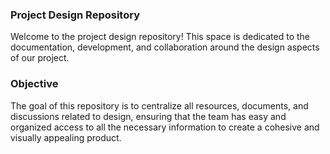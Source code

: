 ### Project Design Repository
Welcome to the project design repository! This space is dedicated to the documentation, development, and collaboration around the design aspects of our project.
### Objective
The goal of this repository is to centralize all resources, documents, and discussions related to design, ensuring that the team has easy and organized access to all the necessary information to create a cohesive and visually appealing product.
